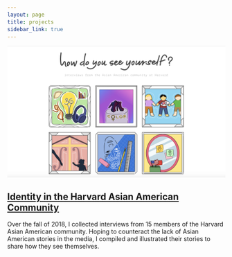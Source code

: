 ```yaml
---
layout: page
title: projects
sidebar_link: true
---
```



![how do you see yourself][identityexploration]

## [Identity in the Harvard Asian American Community](https://ehhong.github.io/identityexploration/)
Over the fall of 2018, I collected interviews from 15 members of the Harvard Asian American community. Hoping to counteract the lack of Asian American stories in the media, I compiled and illustrated their stories to share how they see themselves.

[identityexploration]: assets/projects/how-do-you-see-yourself.png "identityexploration"
